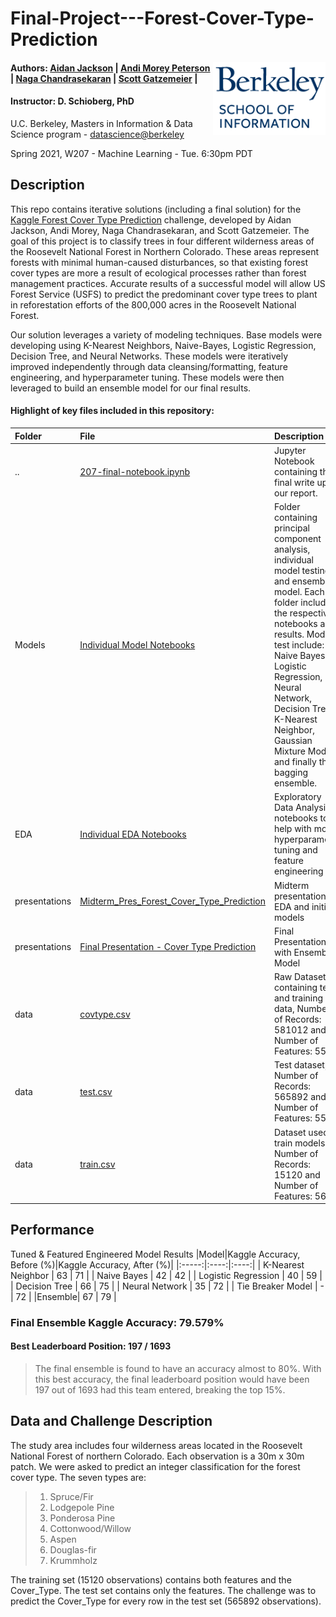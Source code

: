 Final-Project---Forest-Cover-Type-Prediction
====================================================

<img align="right" width="180" src="./images/berkeley.png"/>

#### Authors: [Aidan Jackson](https://github.com/aidan-jackson-data) | [Andi Morey Peterson](https://github.com/andimorey) | [Naga Chandrasekaran](https://github.com/nagachandrasekaran) | [Scott Gatzemeier](https://github.com/sngatzemeier) | 
#### Instructor: D. Schioberg, PhD <br> 
U.C. Berkeley, Masters in Information & Data Science program - [datascience@berkeley](https://datascience.berkeley.edu/) 

Spring 2021, W207 - Machine Learning - Tue. 6:30pm PDT

## Description

This repo contains iterative solutions (including a final solution) for the [Kaggle Forest Cover Type Prediction](https://www.kaggle.com/c/forest-cover-type-prediction) challenge, developed by Aidan Jackson, Andi Morey, Naga Chandrasekaran, and Scott Gatzemeier.  The goal of this project is to classify trees in four different wilderness areas of the Roosevelt National Forest in Northern Colorado. These areas represent forests with minimal human-caused disturbances, so that existing forest cover types are more a result of ecological processes rather than forest management practices. Accurate results of a successful model will allow US Forest Service (USFS) to predict the predominant cover type trees to plant in reforestation efforts of the 800,000 acres in the Roosevelt National Forest.  

Our solution leverages a variety of modeling techniques.  Base models were developing using K-Nearest Neighbors, Naive-Bayes, Logistic Regression, Decision Tree, and Neural Networks.  These models were iteratively improved independently through data cleansing/formatting, feature engineering, and hyperparameter tuning.  These models were then leveraged to build an ensemble model for our final results.

#### Highlight of key files included in this repository:

  |Folder | File | Description |
  |:------|:-------|:------------|
  |.. | [207-final-notebook.ipynb](207-final-notebook.ipynb) | Jupyter Notebook containing the final write up of our report.|
  |Models | [Individual Model Notebooks](/Models/) | Folder containing principal component analysis, individual model testing and ensemble model.  Each folder include the respective notebooks and results.  Models test include: Naive Bayes, Logistic Regression, Neural Network, Decision Trees, K-Nearest Neighbor, Gaussian Mixture Models, and finally the bagging ensemble. |
  |EDA | [Individual EDA Notebooks](/EDA/) | Exploratory Data Analysis notebooks to help with model hyperparameter tuning and feature engineering
  |presentations | [Midterm_Pres_Forest_Cover_Type_Prediction](/presentations/Midterm_Pres_Forest_Cover_Type_Prediction.pdf) | Midterm presentation of EDA and initial models|
  |presentations | [Final Presentation - Cover Type Prediction](/presentations/W207%20Final%20Report_%20Forest%20Cover%20Type%20Prediction.pdf) | Final Presentation with Ensemble Model |
  |data | [covtype.csv](covtype.csv) | Raw Dataset containing test and training data, Number of Records: 581012 and Number of Features: 55|
  |data | [test.csv](test.csv) | Test dataset, Number of Records: 565892 and Number of Features: 55 |
  |data | [train.csv](train.csv) | Dataset used to train models, Number of Records: 15120 and Number of Features: 56|
 
  ## Performance 
  
Tuned & Featured Engineered Model Results
|Model|Kaggle Accuracy, Before (%)|Kaggle Accuracy, After (%)|
|:-----:|:----:|:----:|
| K-Nearest Neighbor | 63 | 71 |
| Naive Bayes | 42 | 42 |
| Logistic Regression | 40 | 59 |
| Decision Tree | 66 | 75 |
| Neural Network | 35 | 72 |
| Tie Breaker Model | - | 72 |
|Ensemble| 67 | 79 |

### Final Ensemble Kaggle Accuracy: 79.579%
#### Best Leaderboard Position: 197 / 1693
> The final ensemble is found to have an accuracy almost to 80%. With this best accuracy, the final leaderboard position would have been 197 out of 1693 had this team entered, breaking the top 15%.
 
  ## Data and Challenge Description
The study area includes four wilderness areas located in the Roosevelt National Forest of northern Colorado. Each observation is a 30m x 30m patch. We were asked to predict an integer classification for the forest cover type. The seven types are:

> 1. Spruce/Fir
> 2. Lodgepole Pine
> 3. Ponderosa Pine
> 4. Cottonwood/Willow
> 5. Aspen
> 6. Douglas-fir
> 7. Krummholz

The training set (15120 observations) contains both features and the Cover_Type. The test set contains only the features. The challenge was to predict the Cover_Type for every row in the test set (565892 observations).
  
  
